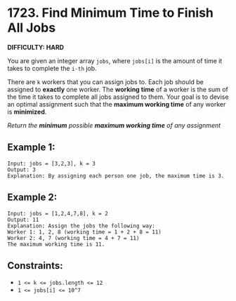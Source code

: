 # 1723. Find Minimum Time to Finish All Jobs

**DIFFICULTY: HARD**

You are given an integer array `jobs`, where `jobs[i]` is the amount of time it takes to complete the `i-th` job.

There are `k` workers that you can assign jobs to. Each job should be assigned to **exactly** one worker. The **working time** of a worker is the sum of the time it takes to complete all jobs assigned to them. Your goal is to devise an optimal assignment such that the **maximum working time** of any worker is **minimized**.

*Return the **minimum** possible **maximum working time** of any assignment*

## Example 1:
```
Input: jobs = [3,2,3], k = 3
Output: 3
Explanation: By assigning each person one job, the maximum time is 3.
```

## Example 2:
```
Input: jobs = [1,2,4,7,8], k = 2
Output: 11
Explanation: Assign the jobs the following way:
Worker 1: 1, 2, 8 (working time = 1 + 2 + 8 = 11)
Worker 2: 4, 7 (working time = 4 + 7 = 11)
The maximum working time is 11.
```

## Constraints:
* `1 <= k <= jobs.length <= 12`
* `1 <= jobs[i] <= 10^7`
